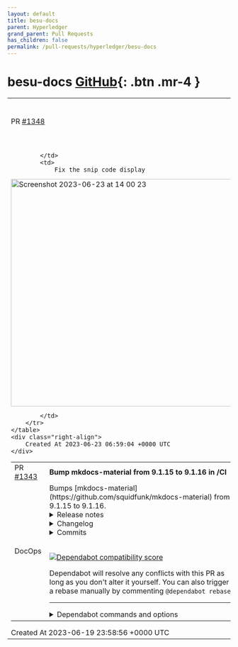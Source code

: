```yaml
---
layout: default
title: besu-docs
parent: Hyperledger
grand_parent: Pull Requests
has_children: false
permalink: /pull-requests/hyperledger/besu-docs
---
```


# besu-docs <span class="fs-3 right-align">[GitHub](https://github.com/hyperledger/besu-docs){: .btn .mr-4 }</span>


<div>
    <table>
        <tr>
            <td>
                PR <a href="https://github.com/hyperledger/besu-docs/pull/1348" class=".btn">#1348</a>
            </td>
            <td>
                <b>
                    Update index.md, fix display code
                </b>
            </td>
        </tr>
        <tr>
            <td>
                
            </td>
            <td>
                Fix the snip code display

<img width="513" alt="Screenshot 2023-06-23 at 14 00 23" src="https://github.com/hyperledger/besu-docs/assets/17565440/69ccd916-df69-415c-bf57-cef42bdffe55">

            </td>
        </tr>
    </table>
    <div class="right-align">
        Created At 2023-06-23 06:59:04 +0000 UTC
    </div>
</div>

<div>
    <table>
        <tr>
            <td>
                PR <a href="https://github.com/hyperledger/besu-docs/pull/1343" class=".btn">#1343</a>
            </td>
            <td>
                <b>
                    Bump mkdocs-material from 9.1.15 to 9.1.16 in /CI
                </b>
            </td>
        </tr>
        <tr>
            <td>
                <span class="chip">DocOps</span>
            </td>
            <td>
                Bumps [mkdocs-material](https://github.com/squidfunk/mkdocs-material) from 9.1.15 to 9.1.16.
<details>
<summary>Release notes</summary>
<p><em>Sourced from <a href="https://github.com/squidfunk/mkdocs-material/releases">mkdocs-material's releases</a>.</em></p>
<blockquote>
<h2>mkdocs-material-9.1.16</h2>
<ul>
<li>Updated Indonesian translations</li>
<li>Ensure scroll bar follows color scheme of operating system</li>
</ul>
</blockquote>
</details>
<details>
<summary>Changelog</summary>
<p><em>Sourced from <a href="https://github.com/squidfunk/mkdocs-material/blob/master/CHANGELOG">mkdocs-material's changelog</a>.</em></p>
<blockquote>
<p>mkdocs-material-9.1.16+insiders-4.36.0 (2023-07-15)</p>
<ul>
<li>Added support for instant prefetching to speed up slow connections</li>
<li>Improved stability of anchor link removal in built-in typeset plugin</li>
<li>Improved performance of regular expressions in typeset plugin</li>
<li>Removed unnecessary import test for cairosvg in optimize plugin</li>
<li>Fixed <a href="https://redirect.github.com/squidfunk/mkdocs-material/issues/5590">#5590</a>: regular expression for anchor link removal too greedy</li>
</ul>
<p>mkdocs-material-9.1.16 (2023-07-15)</p>
<ul>
<li>Updated Indonesian translations</li>
<li>Ensure scroll bar follows color scheme of operating system</li>
</ul>
<p>mkdocs-material-9.1.15+insiders-4.35.3 (2023-06-01)</p>
<ul>
<li>Fixed <a href="https://redirect.github.com/squidfunk/mkdocs-material/issues/5579">#5579</a>: Abbreviations in headlines filtered by typeset plugin</li>
</ul>
<p>mkdocs-material-9.1.15+insiders-4.35.2 (2023-05-29)</p>
<ul>
<li>Fixed <a href="https://redirect.github.com/squidfunk/mkdocs-material/issues/5555">#5555</a>: Blog plugin crashes when computing readtime for emojis</li>
</ul>
<p>mkdocs-material-9.1.15 (2023-05-29)</p>
<ul>
<li>Fixed <a href="https://redirect.github.com/squidfunk/mkdocs-material/issues/5566">#5566</a>: Indicate color scheme to operating system</li>
<li>Fixed <a href="https://redirect.github.com/squidfunk/mkdocs-material/issues/5565">#5565</a>: Update Dockerfile to latest version of base image</li>
<li>Fixed <a href="https://redirect.github.com/squidfunk/mkdocs-material/issues/5554">#5554</a>: Add additional version tags (9, 9.1) to Docker image</li>
<li>Fixed <a href="https://redirect.github.com/squidfunk/mkdocs-material/issues/5536">#5536</a>: Strip tags of ARIA labels in table of contents</li>
</ul>
<p>mkdocs-material-9.1.14+insiders-4.35.1 (2023-05-20)</p>
<ul>
<li>Fixed internal handling of errors in social plugin</li>
</ul>
<p>mkdocs-material-9.1.14+insiders-4.35.0 (2023-05-20)</p>
<ul>
<li>Improve editing experience and stability of social plugin</li>
<li>Added support for custom layout syntax validation in social plugin</li>
<li>Added support for layer origin for easier placement in social plugin</li>
<li>Added support for in- and exclusion patterns in social plugin</li>
<li>Catch and print syntax errors in custom layouts</li>
</ul>
<p>mkdocs-material-9.1.14 (2023-05-20)</p>
<ul>
<li>Updated Armenian and Greek translations</li>
</ul>
<p>mkdocs-material-9.1.13+insiders-4.34.1 (2023-05-16)</p>
<ul>
<li>Disable social plugin debug mode by default on mkdocs build</li>
<li>Added warning in social plugin debug mode when font style couldn't be found</li>
<li>Set default concurrency of built-in multi-threaded plugins to CPUs - 1</li>
<li>Fixed <a href="https://redirect.github.com/squidfunk/mkdocs-material/issues/5521">#5521</a>: Social plugin triggers race condition when downloading fonts</li>
</ul>
<!-- raw HTML omitted -->
</blockquote>
<p>... (truncated)</p>
</details>
<details>
<summary>Commits</summary>
<ul>
<li><a href="https://github.com/squidfunk/mkdocs-material/commit/bf28923c4318eb8180fd862229d494adad6794b1"><code>bf28923</code></a> Prepare 9.1.16 release</li>
<li><a href="https://github.com/squidfunk/mkdocs-material/commit/e18fd7cce035c61dfd919323747d4dc2809ee621"><code>e18fd7c</code></a> Updated dependencies</li>
<li><a href="https://github.com/squidfunk/mkdocs-material/commit/0c45c6fd70a4c17a4647135384ca13e6d4b5efb5"><code>0c45c6f</code></a> Updated Premium sponsors</li>
<li><a href="https://github.com/squidfunk/mkdocs-material/commit/1c22ca42f25544f45e9dddac09266de0ee87f0a8"><code>1c22ca4</code></a> Updated dependencies</li>
<li><a href="https://github.com/squidfunk/mkdocs-material/commit/118904c216e0f074a5f285e4747b787292949490"><code>118904c</code></a> Updated Indonesian translations</li>
<li><a href="https://github.com/squidfunk/mkdocs-material/commit/d2f403495cba3610f3f4cb6767a9eb4ea24e8333"><code>d2f4034</code></a> Ensure color-scheme meta tag is set</li>
<li><a href="https://github.com/squidfunk/mkdocs-material/commit/1bbc7822d6973b718926b06ef136c3e6d26a7207"><code>1bbc782</code></a> Documentation</li>
<li><a href="https://github.com/squidfunk/mkdocs-material/commit/9153aebe4405a97b23be50fe7c91f7919a60deb0"><code>9153aeb</code></a> Documentation</li>
<li><a href="https://github.com/squidfunk/mkdocs-material/commit/7fa991c51be4efa1259555f3e12d95927234f186"><code>7fa991c</code></a> Updated Insiders changelog</li>
<li><a href="https://github.com/squidfunk/mkdocs-material/commit/530f84416e50e517991b6f1cd44ce8192421bce0"><code>530f844</code></a> Added support for using .mjs files in extra_javascript</li>
<li>Additional commits viewable in <a href="https://github.com/squidfunk/mkdocs-material/compare/9.1.15...9.1.16">compare view</a></li>
</ul>
</details>
<br />


[![Dependabot compatibility score](https://dependabot-badges.githubapp.com/badges/compatibility_score?dependency-name=mkdocs-material&package-manager=pip&previous-version=9.1.15&new-version=9.1.16)](https://docs.github.com/en/github/managing-security-vulnerabilities/about-dependabot-security-updates#about-compatibility-scores)

Dependabot will resolve any conflicts with this PR as long as you don't alter it yourself. You can also trigger a rebase manually by commenting `@dependabot rebase`.

[//]: # (dependabot-automerge-start)
[//]: # (dependabot-automerge-end)

---

<details>
<summary>Dependabot commands and options</summary>
<br />

You can trigger Dependabot actions by commenting on this PR:
- `@dependabot rebase` will rebase this PR
- `@dependabot recreate` will recreate this PR, overwriting any edits that have been made to it
- `@dependabot merge` will merge this PR after your CI passes on it
- `@dependabot squash and merge` will squash and merge this PR after your CI passes on it
- `@dependabot cancel merge` will cancel a previously requested merge and block automerging
- `@dependabot reopen` will reopen this PR if it is closed
- `@dependabot close` will close this PR and stop Dependabot recreating it. You can achieve the same result by closing it manually
- `@dependabot ignore this major version` will close this PR and stop Dependabot creating any more for this major version (unless you reopen the PR or upgrade to it yourself)
- `@dependabot ignore this minor version` will close this PR and stop Dependabot creating any more for this minor version (unless you reopen the PR or upgrade to it yourself)
- `@dependabot ignore this dependency` will close this PR and stop Dependabot creating any more for this dependency (unless you reopen the PR or upgrade to it yourself)


</details>
            </td>
        </tr>
    </table>
    <div class="right-align">
        Created At 2023-06-19 23:58:56 +0000 UTC
    </div>
</div>

